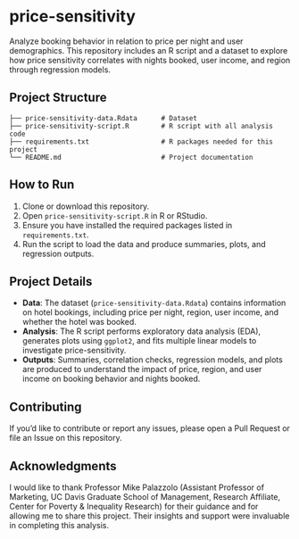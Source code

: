 # price-sensitivity
Analyze booking behavior in relation to price per night and user demographics. This repository includes an R script and a dataset to explore how price sensitivity correlates with nights booked, user income, and region through regression models.

## Project Structure
```
├── price-sensitivity-data.Rdata      # Dataset
├── price-sensitivity-script.R        # R script with all analysis code
├── requirements.txt                  # R packages needed for this project
└── README.md                         # Project documentation
```

## How to Run
1. Clone or download this repository.
2. Open `price-sensitivity-script.R` in R or RStudio.
3. Ensure you have installed the required packages listed in `requirements.txt`.
4. Run the script to load the data and produce summaries, plots, and regression outputs.

## Project Details
- **Data**: The dataset (`price-sensitivity-data.Rdata`) contains information on hotel bookings, including price per night, region, user income, and whether the hotel was booked.
- **Analysis**: The R script performs exploratory data analysis (EDA), generates plots using `ggplot2`, and fits multiple linear models to investigate price-sensitivity.
- **Outputs**: Summaries, correlation checks, regression models, and plots are produced to understand the impact of price, region, and user income on booking behavior and nights booked.

## Contributing
If you’d like to contribute or report any issues, please open a Pull Request or file an Issue on this repository.

## Acknowledgments
I would like to thank Professor Mike Palazzolo (Assistant Professor of Marketing, UC Davis Graduate School of Management, Research Affiliate, Center for Poverty & Inequality Research) for their guidance and for allowing me to share this project. Their insights and support were invaluable in completing this analysis. 
